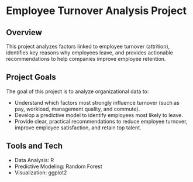 # Employee Turnover Analysis Project

## Overview

This project analyzes factors linked to employee turnover (attrition), identifies key reasons why employees leave, and provides actionable recommendations to help companies improve employee retention.

## Project Goals

The goal of this project is to analyze organizational data to:

- Understand which factors most strongly influence turnover (such as pay, workload, management quality, and commute).
- Develop a predictive model to identify employees most likely to leave.
- Provide clear, practical recommendations to reduce employee turnover, improve employee satisfaction, and retain top talent.

## Tools and Tech 

- Data Analysis: R 
- Predictive Modeling: Random Forest
- Visualization: ggplot2



